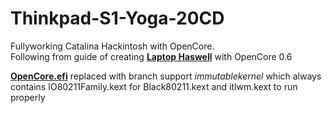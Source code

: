 # Thinkpad-S1-Yoga-20CD
Fullyworking Catalina Hackintosh with OpenCore. <br>
Following from guide of creating **[Laptop Haswell](https://dortania.github.io/OpenCore-Install-Guide/config-laptop.plist/haswell.html#starting-point)** with OpenCore 0.6 <br>

**[OpenCore.efi](https://github.com/acidanthera/OpenCorePkg/tree/itlwm)** replaced with branch support _immutablekernel_ which always contains IO80211Family.kext for Black80211.kext and itlwm.kext to run properly 
